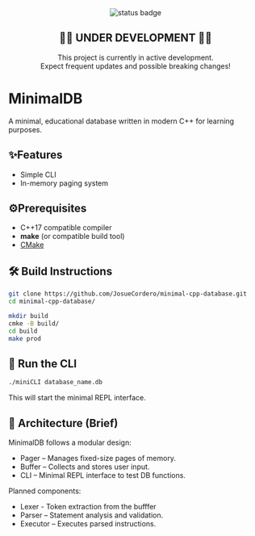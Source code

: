 <div align="center">

<img src="https://img.shields.io/badge/version-0.1.0--beta-blue" alt="status badge">

<h2>🚧🔧 UNDER DEVELOPMENT 🔧🚧</h2>
<p>This project is currently in active development.<br>
Expect frequent updates and possible breaking changes!</p>

</div>

# MinimalDB

A minimal, educational database written in modern C++ for learning purposes.

## ✨Features

- Simple CLI
- In-memory paging system

## ⚙️Prerequisites

- C++17 compatible compiler
- __make__ (or compatible build tool)
- [CMake](https://cmake.org/)

## 🛠️ Build Instructions

```bash
git clone https://github.com/JosueCordero/minimal-cpp-database.git
cd minimal-cpp-database/
```

```bash
mkdir build
cmke -B build/
cd build
make prod
```
## 🚀 Run the CLI
```bash
./miniCLI database_name.db
```
This will start the minimal REPL interface.

## 🧩 Architecture (Brief)

MinimalDB follows a modular design:

- Pager – Manages fixed-size pages of memory.
- Buffer – Collects and stores user input.
- CLI – Minimal REPL interface to test DB functions.

Planned components:
- Lexer - Token extraction from the bufffer
- Parser – Statement analysis and validation.
- Executor – Executes parsed instructions.
